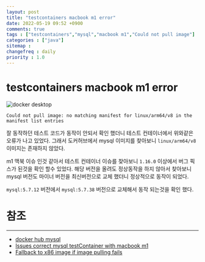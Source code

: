 ```yaml
---
layout: post
title: "testcontainers macbook m1 error"
date: 2022-05-19 09:52 +0900
comments: true
tags : ["testcontainers","mysql","macbook m1","Could not pull image"]
categories : ["java"]
sitemap :
changefreq : daily
priority : 1.0
---
```

# testcontainers macbook m1 error

![docker desktop](https://sejoung.github.io/images/2022_05_19_01.png)

```
Could not pull image: no matching manifest for linux/arm64/v8 in the manifest list entries
```

잘 동작하던 테스트 코드가 동작이 안되서 확인 했더니 테스트 컨테이너에서 위와같은 오류가 나고 있었다. 
그래서 도커허브에서 mysql 이미지를 찾아보니 `linux/arm64/v8` 이미지는 존재하지 않았다.

m1 맥북 이슈 인것 같아서 테스트 컨테이너 이슈를 찾아보니 `1.16.0` 이상에서 버그 픽스가 된것을 확인 할수 있었다. 
해당 버전을 올려도 정상동작을 하지 않아서 찾아보니 mysql 버전도 마이너 버전을 최신버전으로 교체 했더니 정상적으로 동작이 되었다.

`mysql:5.7.12` 버전에서 `mysql:5.7.38` 버전으로 교체해서 동작 되는것을 확인 했다.

# 참조
-----
* [docker hub mysql](https://hub.docker.com/_/mysql)
* [Issues correct mysql testContainer with macbook m1](https://github.com/testcontainers/testcontainers-java/issues/4082)
* [Fallback to x86 image if image pulling fails](https://github.com/testcontainers/testcontainers-java/pull/4290)
